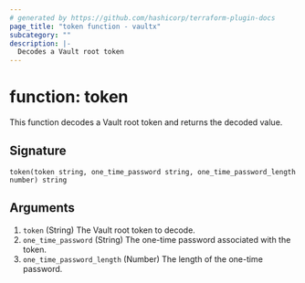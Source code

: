 ```yaml
---
# generated by https://github.com/hashicorp/terraform-plugin-docs
page_title: "token function - vaultx"
subcategory: ""
description: |-
  Decodes a Vault root token
---
```


# function: token

This function decodes a Vault root token and returns the decoded value.



## Signature

<!-- signature generated by tfplugindocs -->
```text
token(token string, one_time_password string, one_time_password_length number) string
```

## Arguments

<!-- arguments generated by tfplugindocs -->
1. `token` (String) The Vault root token to decode.
1. `one_time_password` (String) The one-time password associated with the token.
1. `one_time_password_length` (Number) The length of the one-time password.

